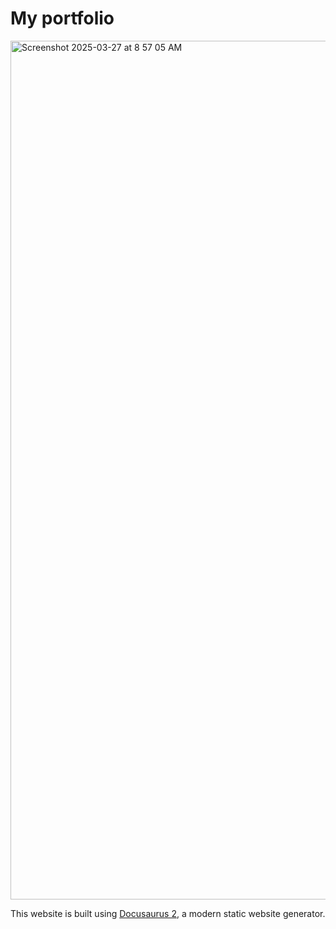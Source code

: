 # My portfolio
<img width="1374" alt="Screenshot 2025-03-27 at 8 57 05 AM" src="https://github.com/user-attachments/assets/738e78f9-bd25-4b4b-8673-9208ee4e4930" />

This website is built using [Docusaurus 2](https://docusaurus.io/), a modern static website generator.
